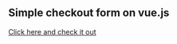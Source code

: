 ## Simple checkout form on vue.js
[Click here and check it out](https://tamagotchi9.github.io/vue-checkout-form.github.io/)
